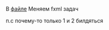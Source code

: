 
В [файле](src/main/java/com/example/Lab/App.java) Меняем fxml задач

п.с почему-то только 1  и 2 билдяться